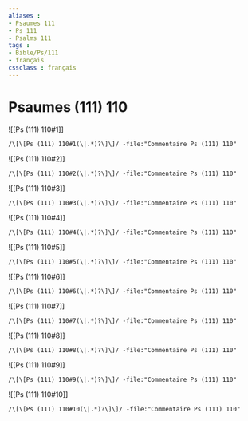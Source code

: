 ```yaml
---
aliases : 
- Psaumes 111
- Ps 111
- Psalms 111
tags : 
- Bible/Ps/111
- français
cssclass : français
---
```


# Psaumes (111) 110

![[Ps (111) 110#1]]

```query
/\[\[Ps (111) 110#1(\|.*)?\]\]/ -file:"Commentaire Ps (111) 110"
```

![[Ps (111) 110#2]]

```query
/\[\[Ps (111) 110#2(\|.*)?\]\]/ -file:"Commentaire Ps (111) 110"
```

![[Ps (111) 110#3]]

```query
/\[\[Ps (111) 110#3(\|.*)?\]\]/ -file:"Commentaire Ps (111) 110"
```

![[Ps (111) 110#4]]

```query
/\[\[Ps (111) 110#4(\|.*)?\]\]/ -file:"Commentaire Ps (111) 110"
```

![[Ps (111) 110#5]]

```query
/\[\[Ps (111) 110#5(\|.*)?\]\]/ -file:"Commentaire Ps (111) 110"
```

![[Ps (111) 110#6]]

```query
/\[\[Ps (111) 110#6(\|.*)?\]\]/ -file:"Commentaire Ps (111) 110"
```

![[Ps (111) 110#7]]

```query
/\[\[Ps (111) 110#7(\|.*)?\]\]/ -file:"Commentaire Ps (111) 110"
```

![[Ps (111) 110#8]]

```query
/\[\[Ps (111) 110#8(\|.*)?\]\]/ -file:"Commentaire Ps (111) 110"
```

![[Ps (111) 110#9]]

```query
/\[\[Ps (111) 110#9(\|.*)?\]\]/ -file:"Commentaire Ps (111) 110"
```

![[Ps (111) 110#10]]

```query
/\[\[Ps (111) 110#10(\|.*)?\]\]/ -file:"Commentaire Ps (111) 110"
```

